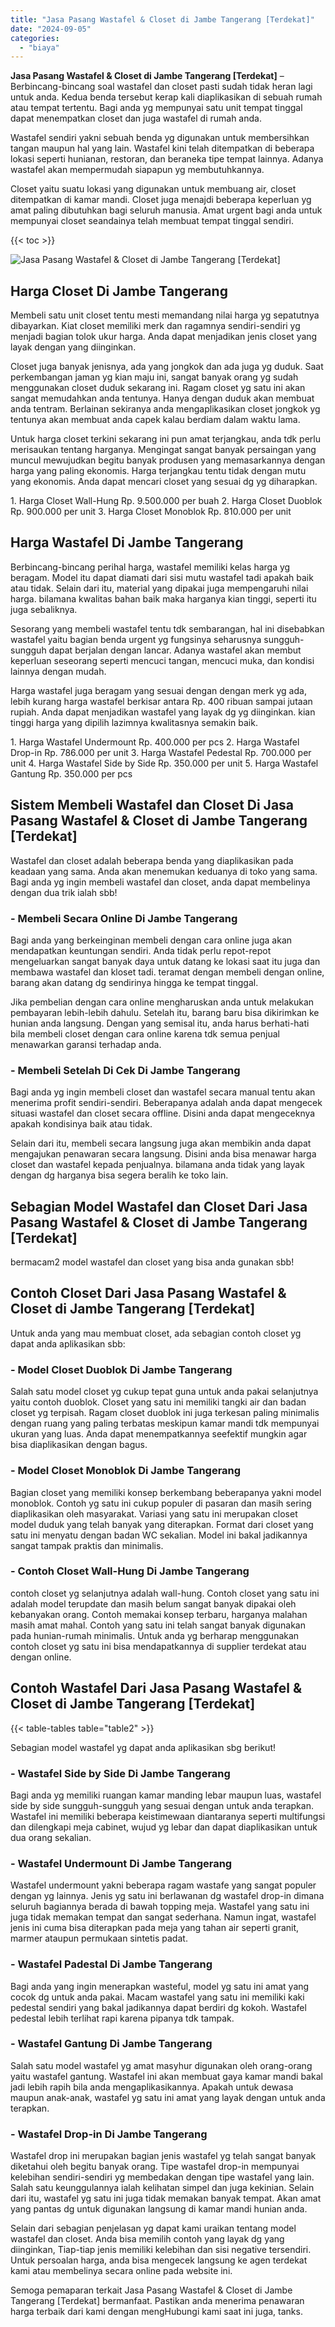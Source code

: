 ```yaml
---
title: "Jasa Pasang Wastafel & Closet di Jambe Tangerang [Terdekat]"
date: "2024-09-05"
categories: 
  - "biaya"
---
```


**Jasa Pasang Wastafel & Closet di Jambe Tangerang \[Terdekat\]** – Berbincang-bincang soal wastafel dan closet pasti sudah tidak heran lagi untuk anda. Kedua benda tersebut kerap kali diaplikasikan di sebuah rumah atau tempat tertentu. Bagi anda yg mempunyai satu unit tempat tinggal dapat menempatkan closet dan juga wastafel di rumah anda.

Wastafel sendiri yakni sebuah benda yg digunakan untuk membersihkan tangan maupun hal yang lain. Wastafel kini telah ditempatkan di beberapa lokasi seperti hunianan, restoran, dan beraneka tipe tempat lainnya. Adanya wastafel akan mempermudah siapapun yg membutuhkannya.

Closet yaitu suatu lokasi yang digunakan untuk membuang air, closet ditempatkan di kamar mandi. Closet juga menajdi beberapa keperluan yg amat paling dibutuhkan bagi seluruh manusia. Amat urgent bagi anda untuk mempunyai closet seandainya telah membuat tempat tinggal sendiri.

{{< toc >}}

![Jasa Pasang Wastafel & Closet di Jambe Tangerang [Terdekat]](/images/wastafel-closet-murah20.png)

## Harga Closet Di Jambe Tangerang

Membeli satu unit closet tentu mesti memandang nilai harga yg sepatutnya dibayarkan. Kiat closet memiliki merk dan ragamnya sendiri-sendiri yg menjadi bagian tolok ukur harga. Anda dapat menjadikan jenis closet yang layak dengan yang diinginkan.

Closet juga banyak jenisnya, ada yang jongkok dan ada juga yg duduk. Saat perkembangan jaman yg kian maju ini, sangat banyak orang yg sudah menggunakan closet duduk sekarang ini. Ragam closet yg satu ini akan sangat memudahkan anda tentunya. Hanya dengan duduk akan membuat anda tentram. Berlainan sekiranya anda mengaplikasikan closet jongkok yg tentunya akan membuat anda capek kalau berdiam dalam waktu lama.

Untuk harga closet terkini sekarang ini pun amat terjangkau, anda tdk perlu merisaukan tentang harganya. Mengingat sangat banyak persaingan yang muncul mewujudkan begitu banyak produsen yang memasarkannya dengan harga yang paling ekonomis. Harga terjangkau tentu tidak dengan mutu yang ekonomis. Anda dapat mencari closet yang sesuai dg yg diharapkan.

1\. Harga Closet Wall-Hung Rp. 9.500.000 per buah 2. Harga Closet Duoblok Rp. 900.000 per unit 3. Harga Closet Monoblok Rp. 810.000 per unit

## Harga Wastafel Di Jambe Tangerang

Berbincang-bincang perihal harga, wastafel memiliki kelas harga yg beragam. Model itu dapat diamati dari sisi mutu wastafel tadi apakah baik atau tidak. Selain dari itu, material yang dipakai juga mempengaruhi nilai harga. bilamana kwalitas bahan baik maka harganya kian tinggi, seperti itu juga sebaliknya.

Sesorang yang membeli wastafel tentu tdk sembarangan, hal ini disebabkan wastafel yaitu bagian benda urgent yg fungsinya seharusnya sungguh-sungguh dapat berjalan dengan lancar. Adanya wastafel akan membut keperluan seseorang seperti mencuci tangan, mencuci muka, dan kondisi lainnya dengan mudah.

Harga wastafel juga beragam yang sesuai dengan dengan merk yg ada, lebih kurang harga wastafel berkisar antara Rp. 400 ribuan sampai jutaan rupiah. Anda dapat menjadikan wastafel yang layak dg yg diinginkan. kian tinggi harga yang dipilih lazimnya kwalitasnya semakin baik.

1\. Harga Wastafel Undermount Rp. 400.000 per pcs 2. Harga Wastafel Drop-in Rp. 786.000 per unit 3. Harga Wastafel Pedestal Rp. 700.000 per unit 4. Harga Wastafel Side by Side Rp. 350.000 per unit 5. Harga Wastafel Gantung Rp. 350.000 per pcs

## Sistem Membeli Wastafel dan Closet Di Jasa Pasang Wastafel & Closet di Jambe Tangerang \[Terdekat\]

Wastafel dan closet adalah beberapa benda yang diaplikasikan pada keadaan yang sama. Anda akan menemukan keduanya di toko yang sama. Bagi anda yg ingin membeli wastafel dan closet, anda dapat membelinya dengan dua trik ialah sbb!

### \- Membeli Secara Online Di Jambe Tangerang

Bagi anda yang berkeinginan membeli dengan cara online juga akan mendapatkan keuntungan sendiri. Anda tidak perlu repot-repot mengeluarkan sangat banyak daya untuk datang ke lokasi saat itu juga dan membawa wastafel dan kloset tadi. teramat dengan membeli dengan online, barang akan datang dg sendirinya hingga ke tempat tinggal.

Jika pembelian dengan cara online mengharuskan anda untuk melakukan pembayaran lebih-lebih dahulu. Setelah itu, barang baru bisa dikirimkan ke hunian anda langsung. Dengan yang semisal itu, anda harus berhati-hati bila membeli closet dengan cara online karena tdk semua penjual menawarkan garansi terhadap anda.

### \- Membeli Setelah Di Cek Di Jambe Tangerang

Bagi anda yg ingin membeli closet dan wastafel secara manual tentu akan menerima profit sendiri-sendiri. Beberapanya adalah anda dapat mengecek situasi wastafel dan closet secara offline. Disini anda dapat mengeceknya apakah kondisinya baik atau tidak.

Selain dari itu, membeli secara langsung juga akan membikin anda dapat mengajukan penawaran secara langsung. Disini anda bisa menawar harga closet dan wastafel kepada penjualnya. bilamana anda tidak yang layak dengan dg harganya bisa segera beralih ke toko lain.

## Sebagian Model Wastafel dan Closet Dari Jasa Pasang Wastafel & Closet di Jambe Tangerang \[Terdekat\]

bermacam2 model wastafel dan closet yang bisa anda gunakan sbb!

## Contoh Closet Dari Jasa Pasang Wastafel & Closet di Jambe Tangerang \[Terdekat\]

Untuk anda yang mau membuat closet, ada sebagian contoh closet yg dapat anda aplikasikan sbb:

### \- Model Closet Duoblok Di Jambe Tangerang

Salah satu model closet yg cukup tepat guna untuk anda pakai selanjutnya yaitu contoh duoblok. Closet yang satu ini memiliki tangki air dan badan closet yg terpisah. Ragam closet duoblok ini juga terkesan paling minimalis dengan ruang yang paling terbatas meskipun kamar mandi tdk mempunyai ukuran yang luas. Anda dapat menempatkannya seefektif mungkin agar bisa diaplikasikan dengan bagus.

### \- Model Closet Monoblok Di Jambe Tangerang

Bagian closet yang memiliki konsep berkembang beberapanya yakni model monoblok. Contoh yg satu ini cukup populer di pasaran dan masih sering diaplikasikan oleh masyarakat. Variasi yang satu ini merupakan closet model duduk yang telah banyak yang diterapkan. Format dari closet yang satu ini menyatu dengan badan WC sekalian. Model ini bakal jadikannya sangat tampak praktis dan minimalis.

### \- Contoh Closet Wall-Hung Di Jambe Tangerang

contoh closet yg selanjutnya adalah wall-hung. Contoh closet yang satu ini adalah model terupdate dan masih belum sangat banyak dipakai oleh kebanyakan orang. Contoh memakai konsep terbaru, harganya malahan masih amat mahal. Contoh yang satu ini telah sangat banyak digunakan pada hunian-rumah minimalis. Untuk anda yg berharap menggunakan contoh closet yg satu ini bisa mendapatkannya di supplier terdekat atau dengan online.

## Contoh Wastafel Dari Jasa Pasang Wastafel & Closet di Jambe Tangerang \[Terdekat\]

{{< table-tables table="table2" >}}

Sebagian model wastafel yg dapat anda aplikasikan sbg berikut!

### \- Wastafel Side by Side Di Jambe Tangerang

Bagi anda yg memiliki ruangan kamar manding lebar maupun luas, wastafel side by side sungguh-sungguh yang sesuai dengan untuk anda terapkan. Wastafel ini memiliki beberapa keistimewaan diantaranya seperti multifungsi dan dilengkapi meja cabinet, wujud yg lebar dan dapat diaplikasikan untuk dua orang sekalian.

### \- Wastafel Undermount Di Jambe Tangerang

Wastafel undermount yakni beberapa ragam wastafe yang sangat populer dengan yg lainnya. Jenis yg satu ini berlawanan dg wastafel drop-in dimana seluruh bagiannya berada di bawah topping meja. Wastafel yang satu ini juga tidak memakan tempat dan sangat sederhana. Namun ingat, wastafel jenis ini cuma bisa diterapkan pada meja yang tahan air seperti granit, marmer ataupun permukaan sintetis padat.

### \- Wastafel Padestal Di Jambe Tangerang

Bagi anda yang ingin menerapkan wasteful, model yg satu ini amat yang cocok dg untuk anda pakai. Macam wastafel yang satu ini memiliki kaki pedestal sendiri yang bakal jadikannya dapat berdiri dg kokoh. Wastafel pedestal lebih terlihat rapi karena pipanya tdk tampak.

### \- Wastafel Gantung Di Jambe Tangerang

Salah satu model wastafel yg amat masyhur digunakan oleh orang-orang yaitu wastafel gantung. Wastafel ini akan membuat gaya kamar mandi bakal jadi lebih rapih bila anda mengaplikasikannya. Apakah untuk dewasa maupun anak-anak, wastafel yg satu ini amat yang layak dengan untuk anda terapkan.

### \- Wastafel Drop-in Di Jambe Tangerang

Wastafel drop ini merupakan bagian jenis wastafel yg telah sangat banyak diketahui oleh begitu banyak orang. Tipe wastafel drop-in mempunyai kelebihan sendiri-sendiri yg membedakan dengan tipe wastafel yang lain. Salah satu keunggulannya ialah kelihatan simpel dan juga kekinian. Selain dari itu, wastafel yg satu ini juga tidak memakan banyak tempat. Akan amat yang pantas dg untuk digunakan langsung di kamar mandi hunian anda.

Selain dari sebagian penjelasan yg dapat kami uraikan tentang model wastafel dan closet. Anda bisa memilih contoh yang layak dg yang diinginkan, Tiap-tiap jenis memiliki kelebihan dan sisi negative tersendiri. Untuk persoalan harga, anda bisa mengecek langsung ke agen terdekat kami atau membelinya secara online pada website ini.

Semoga pemaparan terkait Jasa Pasang Wastafel & Closet di Jambe Tangerang \[Terdekat\] bermanfaat. Pastikan anda menerima penawaran harga terbaik dari kami dengan mengHubungi kami saat ini juga, tanks.
